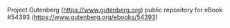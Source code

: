 Project Gutenberg (https://www.gutenberg.org) public repository for
eBook #54393 (https://www.gutenberg.org/ebooks/54393)
